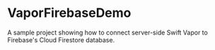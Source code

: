 # VaporFirebaseDemo
A sample project showing how to connect server-side Swift Vapor to Firebase's Cloud Firestore database.

